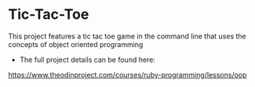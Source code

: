<h1>Tic-Tac-Toe</h1>

This project features a tic tac toe game in the command line that uses the concepts of object oriented programming

- The full project details can be found here:

https://www.theodinproject.com/courses/ruby-programming/lessons/oop